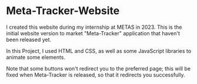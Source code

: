 # Meta-Tracker-Website

I created this website during my internship at METAS in 2023. This is the initial website version to market "Meta-Tracker" application that haven't been released yet.

In this Project, I used HTML and CSS, as well as some JavaScript libraries to animate some elements.

Note that some buttons won't redirect you to the preferred page; this will be fixed when Meta-Tracker is released, so that it redirects you successfully.
